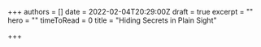 +++
authors = []
date = 2022-02-04T20:29:00Z
draft = true
excerpt = ""
hero = ""
timeToRead = 0
title = "Hiding Secrets in Plain Sight"

+++
